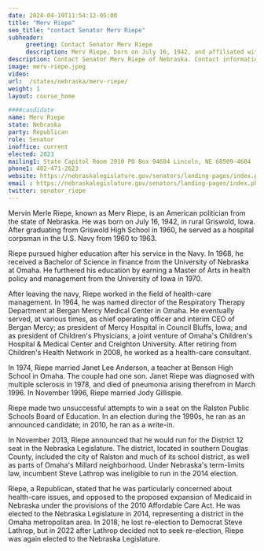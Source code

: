 ```yaml
---
date: 2024-04-19T11:54:12-05:00
title: "Merv Riepe"
seo_title: "contact Senator Merv Riepe"
subheader:
     greeting: Contact Senator Merv Riepe
     description: Merv Riepe, born on July 16, 1942, and affiliated with the Republican Party, is an American politician who serves as a member of the Nebraska State Senate, representing District 12. He took office on January 4, 2023.
description: Contact Senator Merv Riepe of Nebraska. Contact information for Merv Riepe includes email address, phone number, and mailing address.
image: merv-riepe.jpeg
video:
url:  /states/nebraska/merv-riepe/
weight: 1
layout: course_home

####candidate
name: Merv Riepe
state: Nebraska
party: Republican
role: Senator
inoffice: current
elected: 2023
mailing1: State Capitol Room 2010 PO Box 94604 Lincoln, NE 68509-4604
phone1: 402-471-2623
website: https://nebraskalegislature.gov/senators/landing-pages/index.php?District=12/
email : https://nebraskalegislature.gov/senators/landing-pages/index.php?District=12/
twitter: senator_riepe
---
```


Mervin Merle Riepe, known as Merv Riepe, is an American politician from the state of Nebraska. He was born on July 16, 1942, in rural Griswold, Iowa. After graduating from Griswold High School in 1960, he served as a hospital corpsman in the U.S. Navy from 1960 to 1963.

Riepe pursued higher education after his service in the Navy. In 1968, he received a Bachelor of Science in finance from the University of Nebraska at Omaha. He furthered his education by earning a Master of Arts in health policy and management from the University of Iowa in 1970.

After leaving the navy, Riepe worked in the field of health-care management. In 1964, he was named director of the Respiratory Therapy Department at Bergan Mercy Medical Center in Omaha. He eventually served, at various times, as chief operating officer and interim CEO of Bergan Mercy; as president of Mercy Hospital in Council Bluffs, Iowa; and as president of Children's Physicians, a joint venture of Omaha's Children's Hospital & Medical Center and Creighton University. After retiring from Children's Health Network in 2008, he worked as a health-care consultant.

In 1974, Riepe married Janet Lee Anderson, a teacher at Benson High School in Omaha. The couple had one son. Janet Riepe was diagnosed with multiple sclerosis in 1978, and died of pneumonia arising therefrom in March 1996. In November 1996, Riepe married Jody Gillispie.

Riepe made two unsuccessful attempts to win a seat on the Ralston Public Schools Board of Education. In an election during the 1990s, he ran as an announced candidate; in 2010, he ran as a write-in.

In November 2013, Riepe announced that he would run for the District 12 seat in the Nebraska Legislature. The district, located in southern Douglas County, included the city of Ralston and much of its school district, as well as parts of Omaha's Millard neighborhood. Under Nebraska's term-limits law, incumbent Steve Lathrop was ineligible to run in the 2014 election.

Riepe, a Republican, stated that he was particularly concerned about health-care issues, and opposed to the proposed expansion of Medicaid in Nebraska under the provisions of the 2010 Affordable Care Act. He was elected to the Nebraska Legislature in 2014, representing a district in the Omaha metropolitan area. In 2018, he lost re-election to Democrat Steve Lathrop, but in 2022 after Lathrop decided not to seek re-election, Riepe was again elected to the Nebraska Legislature.
